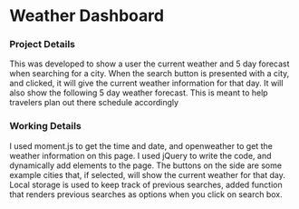 <h1>Weather Dashboard</h1>
<h3>Project Details</h3>
<p>This was developed to show a user the current weather and 5 day forecast when searching for a city. When the search button is presented with a city, and clicked, it will give the current weather information for that day. It will also show the following 5 day weather forecast. This is meant to help travelers plan out there schedule accordingly</p>
<h3>Working Details</h3>
<p>I used moment.js to get the time and date, and openweather to get the weather information on this page. I used jQuery to write the code, and dynamically add elements to the page. The buttons on the side are some example cities that, if selected, will show the current weather for that day. Local storage is used to keep track of previous searches, added function that renders previous searches as options when you click on search box.</p>
